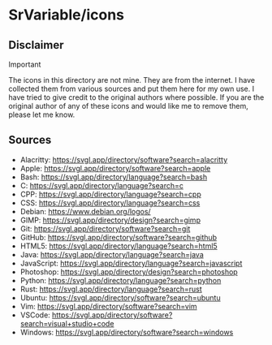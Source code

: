 # SrVariable/icons

## Disclaimer

> [!IMPORTANT]
> The icons in this directory are not mine. They are from the internet.
> I have collected them from various sources and put them here for my own use.
> I have tried to give credit to the original authors where possible.
> If you are the original author of any of these icons and would like me to remove
> them, please let me know.

## Sources

- Alacritty: https://svgl.app/directory/software?search=alacritty
- Apple: https://svgl.app/directory/software?search=apple
- Bash: https://svgl.app/directory/language?search=bash
- C: https://svgl.app/directory/language?search=c
- CPP: https://svgl.app/directory/language?search=cpp
- CSS: https://svgl.app/directory/language?search=css
- Debian: https://www.debian.org/logos/
- GIMP: https://svgl.app/directory/design?search=gimp
- Git: https://svgl.app/directory/software?search=git
- GitHub: https://svgl.app/directory/software?search=github
- HTML5: https://svgl.app/directory/language?search=html5
- Java: https://svgl.app/directory/language?search=java
- JavaScript: https://svgl.app/directory/language?search=javascript
- Photoshop: https://svgl.app/directory/design?search=photoshop
- Python: https://svgl.app/directory/language?search=python
- Rust: https://svgl.app/directory/language?search=rust
- Ubuntu: https://svgl.app/directory/software?search=ubuntu
- Vim: https://svgl.app/directory/software?search=vim
- VSCode: https://svgl.app/directory/software?search=visual+studio+code
- Windows: https://svgl.app/directory/software?search=windows
